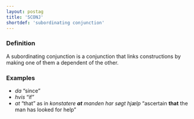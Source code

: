 ```yaml
---
layout: postag
title: 'SCONJ'
shortdef: 'subordinating conjunction'
---
```

### Definition

A subordinating conjunction is a conjunction that links constructions by making one of them a dependent of the other.

### Examples

- _da_ “since”
- _hvis_ “if”
- _at_ “that” as in _konstatere <b>at</b> manden har søgt hjælp_ “ascertain <b>that</b> the man has looked for help”
<!-- Interlanguage links updated Po 11. listopadu 2024, 20:09:26 CET -->
